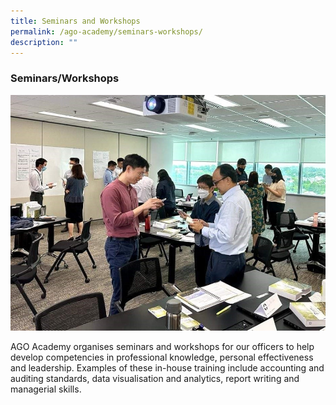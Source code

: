 ```yaml
---
title: Seminars and Workshops
permalink: /ago-academy/seminars-workshops/
description: ""
---
```

### Seminars/Workshops

![](/images/website_seminar2.jpg)

AGO Academy organises seminars and workshops for our officers to help develop competencies in professional knowledge, personal effectiveness and leadership. Examples of these in-house training include accounting and auditing standards, data visualisation and analytics, report writing and managerial skills.